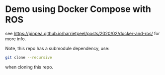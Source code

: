 # Demo using Docker Compose with ROS 

see https://pinpea.github.io/harrietpeel/posts/2020/02/docker-and-ros/ for more info.

Note, this repo has a submodule dependency, use:

```bash
git clone --recursive 
```

when cloning this repo.
